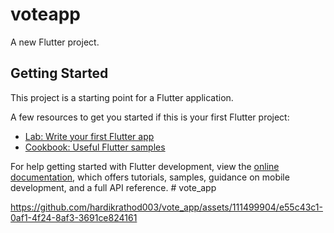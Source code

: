 # voteapp

A new Flutter project.

## Getting Started

This project is a starting point for a Flutter application.

A few resources to get you started if this is your first Flutter project:

- [Lab: Write your first Flutter app](https://docs.flutter.dev/get-started/codelab)
- [Cookbook: Useful Flutter samples](https://docs.flutter.dev/cookbook)

For help getting started with Flutter development, view the
[online documentation](https://docs.flutter.dev/), which offers tutorials,
samples, guidance on mobile development, and a full API reference.
#   v o t e _ a p p 
 
 

https://github.com/hardikrathod003/vote_app/assets/111499904/e55c43c1-0af1-4f24-8af3-3691ce824161


